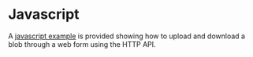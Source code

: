 # Javascript

A [javascript example](https://github.com/MystenLabs/walrus-docs/tree/main/examples/javascript) is
provided showing how to upload and download a blob through a web form using the HTTP API.
